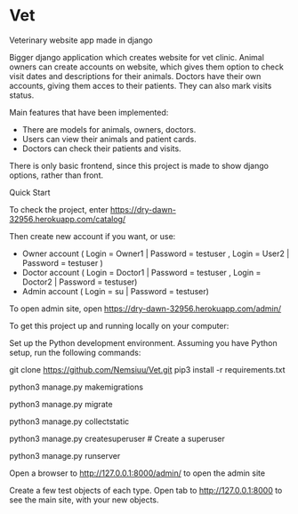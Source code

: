 # Vet
Veterinary website app made in django


Bigger django application which creates website for vet clinic. Animal owners can create accounts on website, which gives them option to check visit dates and descriptions for their animals. Doctors have their own accounts, giving them acces to their patients. They can also mark visits status. 

Main features that have been implemented:

- There are models for animals, owners, doctors.
- Users can view their animals and patient cards.
- Doctors can check their patients and visits.


There is only basic frontend, since this project is made to show django options, rather than front.


Quick Start

To check the project, enter https://dry-dawn-32956.herokuapp.com/catalog/

Then create new account if you want, or use:
- Owner account ( Login = Owner1 | Password = testuser , Login = User2 | Password = testuser )
- Doctor account ( Login = Doctor1 | Password = testuser ,  Login = Doctor2 | Password = testuser)
- Admin account ( Login = su | Password = testuser)

To open admin site, open https://dry-dawn-32956.herokuapp.com/admin/


To get this project up and running locally on your computer:

Set up the Python development environment. 
Assuming you have Python setup, run the following commands:

git clone https://github.com/Nemsiuu/Vet.git
pip3 install -r requirements.txt

python3 manage.py makemigrations

python3 manage.py migrate

python3 manage.py collectstatic



python3 manage.py createsuperuser # Create a superuser

python3 manage.py runserver

Open a browser to http://127.0.0.1:8000/admin/ to open the admin site

Create a few test objects of each type.
Open tab to http://127.0.0.1:8000 to see the main site, with your new objects.

